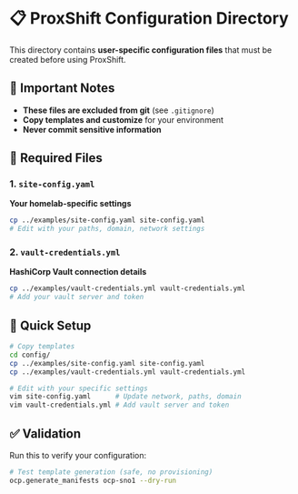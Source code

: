 # 📋 ProxShift Configuration Directory

This directory contains **user-specific configuration files** that must be created before using ProxShift.

## 🚨 Important Notes

- **These files are excluded from git** (see `.gitignore`)
- **Copy templates and customize** for your environment
- **Never commit sensitive information**

## 📁 Required Files

### 1. `site-config.yaml`

**Your homelab-specific settings**
```bash
cp ../examples/site-config.yaml site-config.yaml
# Edit with your paths, domain, network settings
```

### 2. `vault-credentials.yml`

**HashiCorp Vault connection details**
```bash
cp ../examples/vault-credentials.yml vault-credentials.yml
# Add your vault server and token
```

## 🎯 Quick Setup

```bash
# Copy templates
cd config/
cp ../examples/site-config.yaml site-config.yaml
cp ../examples/vault-credentials.yml vault-credentials.yml

# Edit with your specific settings
vim site-config.yaml      # Update network, paths, domain
vim vault-credentials.yml # Add vault server and token
```

## ✅ Validation

Run this to verify your configuration:
```bash
# Test template generation (safe, no provisioning)
ocp.generate_manifests ocp-sno1 --dry-run
```
